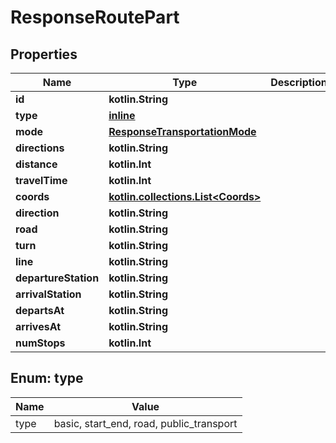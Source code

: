 
# ResponseRoutePart

## Properties
Name | Type | Description | Notes
------------ | ------------- | ------------- | -------------
**id** | **kotlin.String** |  | 
**type** | [**inline**](#TypeEnum) |  | 
**mode** | [**ResponseTransportationMode**](ResponseTransportationMode.md) |  | 
**directions** | **kotlin.String** |  | 
**distance** | **kotlin.Int** |  | 
**travelTime** | **kotlin.Int** |  | 
**coords** | [**kotlin.collections.List&lt;Coords&gt;**](Coords.md) |  | 
**direction** | **kotlin.String** |  |  [optional]
**road** | **kotlin.String** |  |  [optional]
**turn** | **kotlin.String** |  |  [optional]
**line** | **kotlin.String** |  |  [optional]
**departureStation** | **kotlin.String** |  |  [optional]
**arrivalStation** | **kotlin.String** |  |  [optional]
**departsAt** | **kotlin.String** |  |  [optional]
**arrivesAt** | **kotlin.String** |  |  [optional]
**numStops** | **kotlin.Int** |  |  [optional]


<a name="TypeEnum"></a>
## Enum: type
Name | Value
---- | -----
type | basic, start_end, road, public_transport



